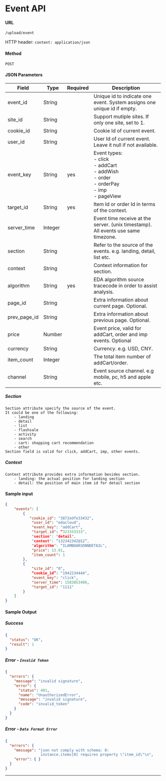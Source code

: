 
# **Event API**

#### URL
`/upload/event`

HTTP header: `content: application/json`

#### Method
`POST`

#### **JSON Parameters**

Field  |   Type   | Required | Description
-------| ------------- | ------------ | ----------
event\_id	| String	|  | Unique id to indicate one event. System assigns one unique id if empty.
site\_id	| String	|  | Support mutiple sites. If only one site, set to 1.
cookie\_id	| String	|  | Cookie Id of current event.
user\_id	| String	|  | User Id of current event. Leave it null if not available.
event\_key	| String	| yes | Event types: <br> - click <br> - addCart <br> - addWish <br> - order <br> - orderPay <br> - imp <br> - pageView
target\_id	| String	| yes | Item Id or order Id in terms of the context.
server\_time	| Integer	| | Event time receive at the server. (unix timestamp). All events use same timezone.
section	| String | |	Refer to the source of the events. e.g. landing, detail, list etc.
context |	String |	| Context information for section.
algorithm	| String	| yes | EDA algorithm source tracecode in order to assist analysis.
page\_id	| String	| | Extra information about current page. Optional.
prev\_page\_id	| String	| | Extra information about previous page. Optional.
price	| Number	| | Event price, valid for addCart, order and imp events. Optional
currency	| String	| | Currency. e.g. USD, CNY.
item\_count	| Integer	|  | The total item number of addCart/order.
channel	| String	 | | Event source channel. e.g mobile, pc, h5 and apple etc.

##### Section
```
Section attribute specify the source of the event.
It could be one of the following:
    - landing
    - detail
    - list
    - flashsale
    - activity
    - search
    - cart: shopping cart recommendation
    - other
Section field is valid for click, addCart, imp, other events.
```

##### Context
```
Context attribute provides extra information besides section.
    - landing: the actual position for landing section
    - detail: the position of main item id for detail section
```

#### Sample input
```json
{
    "events": [
        {
           "cookie_id": "3872edfe33432",
            "user_id": "edacloud",
            "event_key": "addCart",
            "target_id": “323333333",
            "section": "detail",
            "context": “132342342@12”,
            "algorithm": “ILAMBDARSDNNDETAIL",
            "price": 13.91,
            "item_count": 1
        },
        {
            "site_id": "0",
            “cookie_id”: "1942234444",
            "event_key": "click",
            "server_time": 1583853406,
            "target_id": "1111"
        }
    ]
}
```

#### **Sample Output**

##### **Success**
```json
{
  "status": "OK",
  "result": 1
}
```

##### **Error** - `Invalid Token`
```json
{
  "errors": {
    "message": "invalid signature",
    "error": {
      "status": 401,
      "name": "UnauthorizedError",
      "message": "invalid signature",
      "code": "invalid_token"
    }
  }
}
```

##### **Error** - `Data Format Error`
```json
{
  "errors": {
    "message": "json not comply with schema: 0:
                instance.items[0] requires property \"item_id\"\n",
    "error": { }
  }
}
```

----
